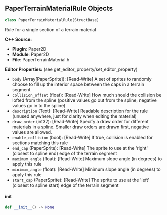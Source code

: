 ## PaperTerrainMaterialRule Objects

```python
class PaperTerrainMaterialRule(StructBase)
```

Rule for a single section of a terrain material

**C++ Source:**

- **Plugin**: Paper2D
- **Module**: Paper2D
- **File**: PaperTerrainMaterial.h

**Editor Properties:** (see get_editor_property/set_editor_property)

- ``body`` (Array[PaperSprite]):  [Read-Write] A set of sprites to randomly choose to fill up the interior space between the caps in a terrain segment
- ``collision_offset`` (float):  [Read-Write] How much should the collision be lofted from the spline (positive values go out from the spline, negative values go in to the spline)
- ``description`` (Text):  [Read-Write] Readable description for the rule (unused anywhere, just for clarity when editing the material)
- ``draw_order`` (int32):  [Read-Write] Specify a draw order for different materials in a spline. Smaller draw orders are drawn first, negative values are allowed.
- ``enable_collision`` (bool):  [Read-Write] If true, collision is enabled for sections matching this rule
- ``end_cap`` (PaperSprite):  [Read-Write] The sprite to use at the 'right' (closest to spline end) edge of the terrain segment
- ``maximum_angle`` (float):  [Read-Write] Maximum slope angle (in degrees) to apply this rule
- ``minimum_angle`` (float):  [Read-Write] Minimum slope angle (in degrees) to apply this rule
- ``start_cap`` (PaperSprite):  [Read-Write] The sprite to use at the 'left' (closest to spline start) edge of the terrain segment

<a id="unreal.PaperTerrainMaterialRule.__init__"></a>

#### __init__

```python
def __init__() -> None
```

<a id="unreal.BlendStackAnimNodeReference"></a>